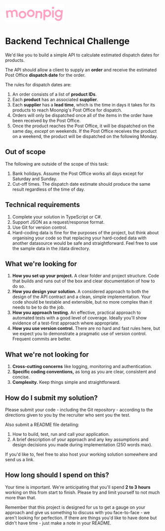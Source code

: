 ![alt text](img/moonpig-logo.png "Moonpig")

# Backend Technical Challenge

We'd like you to build a simple API to calculate estimated dispatch dates for products.

The API should allow a client to supply an **order** and receive the estimated Post Office **dispatch date** for the order.

The rules for dispatch dates are:

1. An order consists of a list of **product IDs**.
1. Each **product** has an associated **supplier**.
1. Each **supplier** has a **lead time**, which is the time in days it takes for its products to reach Moonpig's Post Office for dispatch.
1. Orders will only be dispatched once all of the items in the order have been received by the Post Office.
1. Once the product reaches the Post Office, it will be dispatched on the same day, _except_ on weekends. If the Post Office receives the product on a weekend, the product will be dispatched on the following Monday.

## Out of scope

The following are outside of the scope of this task:

1. Bank holidays. Assume the Post Office works all days except for Saturday and Sunday.
1. Cut-off times. The dispatch date estimate should produce the same result regardless of the time of day.

## Technical requirements

1. Complete your solution in TypeScript or C#.
1. Support JSON as a request/response format.
1. Use Git for version control.
1. Hard-coding data is fine for the purposes of the project, but think about organising your code so that replacing your hard-coded data with another datasource would be safe and straightforward. Feel free to use the sample data in the /data directory.

## What we're looking for

1. **How you set up your project.** A clear folder and project structure. Code that builds and runs out of the box and clear documentation of how to do so.
1. **How you design your solution.** A considered approach to both the design of the API contract and a clean, simple implementation. Your code should be testable and extensible, but no more complex than it needs to be to do the job.
1. **How you approach testing.** An effective, practical approach to automated tests with a good level of coverage. Ideally you'll show evidence of a test-first approach where appropriate.
1. **How you use version control.** There are no hard and fast rules here, but we expect you to demonstrate a pragmatic use of version control. Frequent commits are better.

## What we're not looking for

1. **Cross-cutting concerns** like logging, monitoring and authentication.
1. **Specific coding conventions,** as long as you are clear, consistent and concise.
1. **Complexity.** Keep things simple and straightforward.

## How do I submit my solution?

Please submit your code - including the Git repository - according to the directions given to you by the recruiter who sent you the test.

Also submit a README file detailing:

1. How to build, test, run and call your application.
2. A brief description of your approach and any key assumptions and design decisions you made during implementation (250 words max).

If you'd like to, feel free to also host your working solution somewhere and send us a link.

## How long should I spend on this?

Your time is important. We're anticipating that you'll spend **2 to 3 hours** working on this from start to finish. Please try and limit yourself to not much more than that.

Remember that this project is designed for us to get a gauge on your approach and give us something to discuss with you face-to-face - we aren't looking for perfection. If there are things you'd like to have done but didn't have time - just make a note in your README.
